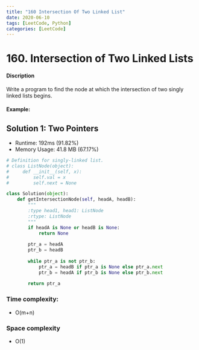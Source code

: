 ```yaml
---
title: "160 Intersection Of Two Linked List"
date: 2020-06-10
tags: [LeetCode, Python]
categories: [LeetCode]
---
```


# 160. Intersection of Two Linked Lists

#### Discription

Write a program to find the node at which the intersection of two singly linked lists begins.

#### Example:

## Solution 1: Two Pointers

- Runtime: 192ms (91.82%)
- Memory Usage: 41.8 MB (67.17%)

```python
# Definition for singly-linked list.
# class ListNode(object):
#     def __init__(self, x):
#         self.val = x
#         self.next = None

class Solution(object):
    def getIntersectionNode(self, headA, headB):
        """
        :type head1, head1: ListNode
        :rtype: ListNode
        """
        if headA is None or headB is None:
            return None
        
        ptr_a = headA
        ptr_b = headB
        
        while ptr_a is not ptr_b:
            ptr_a = headB if ptr_a is None else ptr_a.next
            ptr_b = headA if ptr_b is None else ptr_b.next
            
        return ptr_a
```

### Time complexity: 

- O(m+n)

### Space complexity

- O(1)
